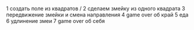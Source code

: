 1 создать поле из квадратов \/
2 сделаем змейку из одного квадрата
3 передвижение змейки и смена направления
4 game over об край
5 еда
6 удлинение змеи
7 game over об себя